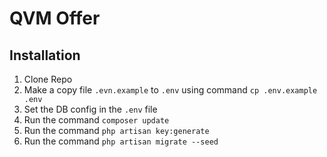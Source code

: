 # QVM Offer

## Installation
1) Clone Repo
2) Make a copy file `.evn.example` to `.env` using command `cp .env.example .env`
3) Set the DB config in the `.env` file
4) Run the command `composer update`
5) Run the command `php artisan key:generate`
6) Run the command `php artisan migrate --seed`
